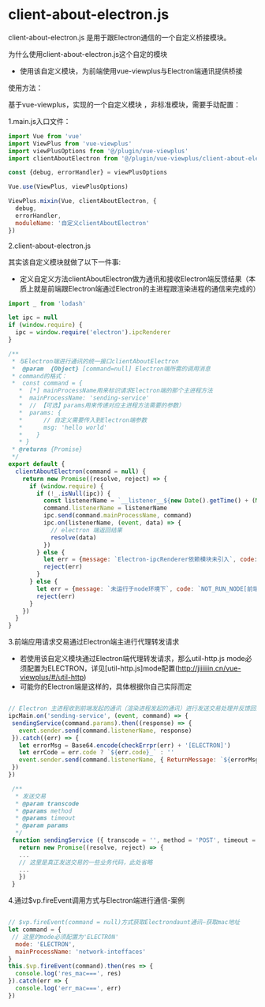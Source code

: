 # client-about-electron.js

client-about-electron.js 是用于跟Electron通信的一个自定义桥接模块。

为什么使用client-about-electron.js这个自定的模块

+ 使用该自定义模块，为前端使用vue-viewplus与Electron端通讯提供桥接

使用方法：

基于vue-viewplus，实现的一个自定义模块 ，非标准模块，需要手动配置：

1.main.js入口文件：

```js
import Vue from 'vue'
import ViewPlus from 'vue-viewplus'
import viewPlusOptions from '@/plugin/vue-viewplus'
import clientAboutElectron from '@/plugin/vue-viewplus/client-about-electron.js'

const {debug, errorHandler} = viewPlusOptions

Vue.use(ViewPlus, viewPlusOptions)

ViewPlus.mixin(Vue, clientAboutElectron, {
  debug,
  errorHandler,
  moduleName: '自定义clientAboutElectron'
})
```
2.client-about-electron.js

其实该自定义模块就做了以下一件事:
+ 定义自定义方法clientAboutElectron做为通讯和接收Electron端反馈结果（本质上就是前端跟Electron端通过Electron的主进程跟渲染进程的通信来完成的）

```js
import _ from 'lodash'

let ipc = null
if (window.require) {
  ipc = window.require('electron').ipcRenderer
}

/**
 * 与Electron端进行通讯的统一接口clientAboutElectron
 *  @param  {Object} [command=null] Electron端所需的调用消息
 * command的格式：
 *  const command = {
   *  [*] mainProcessName用来标识请求Electron端的那个主进程方法
   *  mainProcessName: 'sending-service'
   *  // 【可选】params用来传递对应主进程方法需要的参数）
   *  params: {
   *      // 自定义需要传入到Electron端参数
   *      msg: 'hello world'
   *    }
   * }
 * @returns {Promise}
 */
export default {
  clientAboutElectron(command = null) {
    return new Promise((resolve, reject) => {
      if (window.require) {
        if (!_.isNull(ipc)) {
          const listenerName = `__listener__${new Date().getTime() + (Math.random() * 10).toFixed(5).toString().replace('.', '')}`
          command.listenerName = listenerName
          ipc.send(command.mainProcessName, command)
          ipc.on(listenerName, (event, data) => {
            // electron 端返回结果
            resolve(data)
          })
        } else {
          let err = {message: `Electron-ipcRenderer依赖模块未引入`, code: `NOT_FIND_ELECTRON_IPCRENDERER[前端]`}
          reject(err)
        }
      } else {
        let err = {message: `未运行于node环境下`, code: `NOT_RUN_NODE[前端]`}
        reject(err)
      }
    })
  }
}

```

3.前端应用请求交易通过Electron端主进行代理转发请求

 + 若使用该自定义模块通过Electron端代理转发请求，那么util-http.js mode必须配置为ELECTRON，详见[util-http.js]mode配置(http://jiiiiiin.cn/vue-viewplus/#/util-http)
 + 可能你的Electron端是这样的，具体根据你自己实际而定

 ```js

 // Electron 主进程收到前端发起的通讯（渲染进程发起的通讯）进行发送交易处理并反馈回去
ipcMain.on('sending-service', (event, command) => {
  sendingService(command.params).then((response) => {
    event.sender.send(command.listenerName, response)
  }).catch((err) => {
    let errorMsg = Base64.encode(checkErrpr(err) + '[ELECTRON]')
    let errCode = err.code ? `${err.code}_` : ''
    event.sender.send(command.listenerName, { ReturnMessage: `${errorMsg}`, ReturnCode: `${errCode}ELECTRON`, data: { ReturnMessage: `${errorMsg}`, ReturnCode: `${errCode}ELECTRON` } })
  })
})

  /**
   * 发送交易
   * @param transcode
   * @params method
   * @params timeout
   * @param params
   */
  function sendingService ({ transcode = '', method = 'POST', timeout = 60000, params = {} } = {}) {
    return new Promise((resolve, reject) => {
    ...
    // 这里是真正发送交易的一些业务代码，此处省略
    ...
    })
  }

  ```

 4.通过$vp.fireEvent调用方式与Electron端进行通信-案例

  ```js

  // $vp.fireEvent(command = null)方式获取Electrondaunt通讯—获取mac地址
  let command = {
   // 这里的mode必须配置为'ELECTRON'
    mode: 'ELECTRON',
    mainProcessName: 'network-inteffaces'
  }
  this.$vp.fireEvent(command).then(res => {
    console.log('res_mac===', res)
  }).catch(err => {
    console.log('err_mac===', err)
  })

   ```

